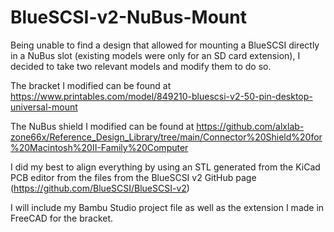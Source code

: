 # BlueSCSI-v2-NuBus-Mount

Being unable to find a design that allowed for mounting a BlueSCSI directly in a NuBus slot (existing models were only for an SD card extension), I decided to take two relevant models and modify them to do so.

The bracket I modified can be found at https://www.printables.com/model/849210-bluescsi-v2-50-pin-desktop-universal-mount

The NuBus shield I modified can be found at https://github.com/alxlab-zone66x/Reference_Design_Library/tree/main/Connector%20Shield%20for%20Macintosh%20II-Family%20Computer

I did my best to align everything by using an STL generated from the KiCad PCB editor from the files from the BlueSCSI v2 GitHub page (https://github.com/BlueSCSI/BlueSCSI-v2)

I will include my Bambu Studio project file as well as the extension I made in FreeCAD for the bracket.
